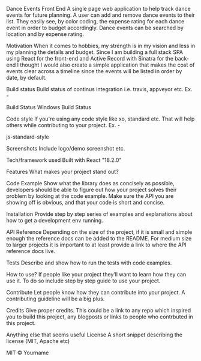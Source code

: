 Dance Events Front End
A single page web application to help track dance events for future planning. A user can add and remove dance events to their list. They easily see, by color coding, the expense rating for each dance event in order to budget accordingly. Dance events can be searched by location and by expense rating.  

Motivation
When it comes to hobbies, my strength is in my vision and less in my planning the details and budget.  Since I am building a full stack SPA using React for the front-end and Active Record with Sinatra for the back-end I thought I would also create a simple application that makes the cost of events clear across a timeline since the events will be listed in order by date, by default.  

Build status
Build status of continus integration i.e. travis, appveyor etc. Ex. -

Build Status Windows Build Status

Code style
If you're using any code style like xo, standard etc. That will help others while contributing to your project. Ex. -

js-standard-style

Screenshots
Include logo/demo screenshot etc.

Tech/framework used
Built with React "18.2.0"

Features
What makes your project stand out?

Code Example
Show what the library does as concisely as possible, developers should be able to figure out how your project solves their problem by looking at the code example. Make sure the API you are showing off is obvious, and that your code is short and concise.

Installation
Provide step by step series of examples and explanations about how to get a development env running.

API Reference
Depending on the size of the project, if it is small and simple enough the reference docs can be added to the README. For medium size to larger projects it is important to at least provide a link to where the API reference docs live.

Tests
Describe and show how to run the tests with code examples.

How to use?
If people like your project they’ll want to learn how they can use it. To do so include step by step guide to use your project.

Contribute
Let people know how they can contribute into your project. A contributing guideline will be a big plus.

Credits
Give proper credits. This could be a link to any repo which inspired you to build this project, any blogposts or links to people who contrbuted in this project.

Anything else that seems useful
License
A short snippet describing the license (MIT, Apache etc)

MIT © Yourname